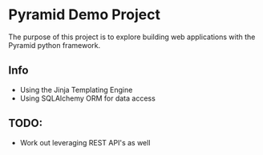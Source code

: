 # Pyramid Demo Project
The purpose of this project is to explore building web applications with the Pyramid python framework.

## Info
- Using the Jinja Templating Engine
- Using SQLAlchemy ORM for data access

## TODO:
- Work out leveraging REST API's as well
